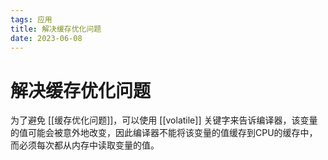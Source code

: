 ```yaml
---
tags: 应用
title: 解决缓存优化问题
date: 2023-06-08
---
```

# 解决缓存优化问题

为了避免 [[缓存优化问题]]，可以使用 [[volatile]] 关键字来告诉编译器，该变量的值可能会被意外地改变，因此编译器不能将该变量的值缓存到CPU的缓存中，而必须每次都从内存中读取变量的值。